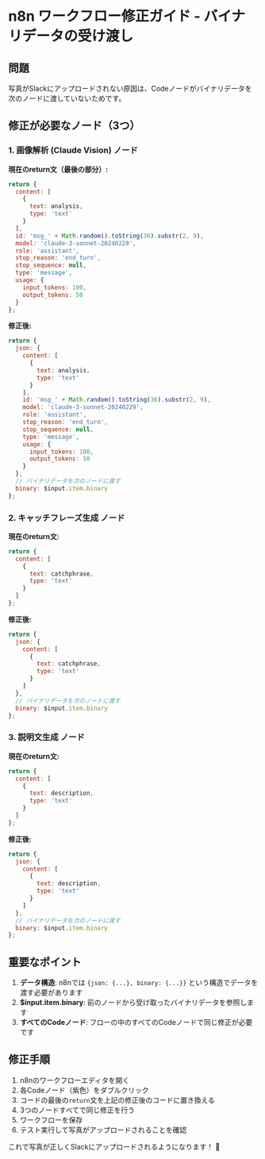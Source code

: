 # n8n ワークフロー修正ガイド - バイナリデータの受け渡し

## 問題
写真がSlackにアップロードされない原因は、Codeノードがバイナリデータを次のノードに渡していないためです。

## 修正が必要なノード（3つ）

### 1. 画像解析 (Claude Vision) ノード

**現在のreturn文（最後の部分）:**
```javascript
return {
  content: [
    {
      text: analysis,
      type: 'text'
    }
  ],
  id: 'msg_' + Math.random().toString(36).substr(2, 9),
  model: 'claude-3-sonnet-20240229',
  role: 'assistant',
  stop_reason: 'end_turn',
  stop_sequence: null,
  type: 'message',
  usage: {
    input_tokens: 100,
    output_tokens: 50
  }
};
```

**修正後:**
```javascript
return {
  json: {
    content: [
      {
        text: analysis,
        type: 'text'
      }
    ],
    id: 'msg_' + Math.random().toString(36).substr(2, 9),
    model: 'claude-3-sonnet-20240229',
    role: 'assistant',
    stop_reason: 'end_turn',
    stop_sequence: null,
    type: 'message',
    usage: {
      input_tokens: 100,
      output_tokens: 50
    }
  },
  // バイナリデータを次のノードに渡す
  binary: $input.item.binary
};
```

### 2. キャッチフレーズ生成 ノード

**現在のreturn文:**
```javascript
return {
  content: [
    {
      text: catchphrase,
      type: 'text'
    }
  ]
};
```

**修正後:**
```javascript
return {
  json: {
    content: [
      {
        text: catchphrase,
        type: 'text'
      }
    ]
  },
  // バイナリデータを次のノードに渡す
  binary: $input.item.binary
};
```

### 3. 説明文生成 ノード

**現在のreturn文:**
```javascript
return {
  content: [
    {
      text: description,
      type: 'text'
    }
  ]
};
```

**修正後:**
```javascript
return {
  json: {
    content: [
      {
        text: description,
        type: 'text'
      }
    ]
  },
  // バイナリデータを次のノードに渡す
  binary: $input.item.binary
};
```

## 重要なポイント

1. **データ構造**: n8nでは `{json: {...}, binary: {...}}` という構造でデータを渡す必要があります
2. **$input.item.binary**: 前のノードから受け取ったバイナリデータを参照します
3. **すべてのCodeノード**: フローの中のすべてのCodeノードで同じ修正が必要です

## 修正手順

1. n8nのワークフローエディタを開く
2. 各Codeノード（紫色）をダブルクリック
3. コードの最後の`return`文を上記の修正後のコードに置き換える
4. 3つのノードすべてで同じ修正を行う
5. ワークフローを保存
6. テスト実行して写真がアップロードされることを確認

これで写真が正しくSlackにアップロードされるようになります！ 📸 